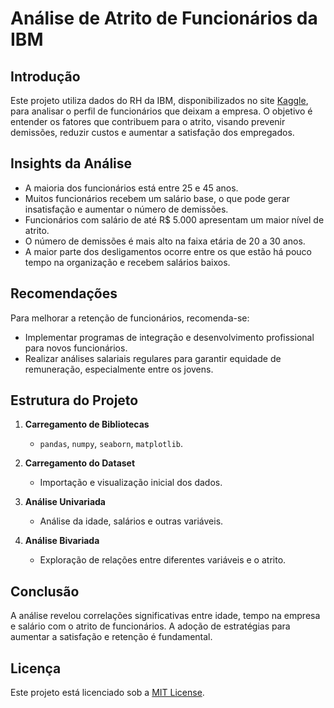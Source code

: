 # Análise de Atrito de Funcionários da IBM

## Introdução

Este projeto utiliza dados do RH da IBM, disponibilizados no site [Kaggle](https://www.kaggle.com), para analisar o perfil de funcionários que deixam a empresa. O objetivo é entender os fatores que contribuem para o atrito, visando prevenir demissões, reduzir custos e aumentar a satisfação dos empregados.

## Insights da Análise

- A maioria dos funcionários está entre 25 e 45 anos.
- Muitos funcionários recebem um salário base, o que pode gerar insatisfação e aumentar o número de demissões.
- Funcionários com salário de até R$ 5.000 apresentam um maior nível de atrito.
- O número de demissões é mais alto na faixa etária de 20 a 30 anos.
- A maior parte dos desligamentos ocorre entre os que estão há pouco tempo na organização e recebem salários baixos.

## Recomendações

Para melhorar a retenção de funcionários, recomenda-se:

- Implementar programas de integração e desenvolvimento profissional para novos funcionários.
- Realizar análises salariais regulares para garantir equidade de remuneração, especialmente entre os jovens.

## Estrutura do Projeto

1. **Carregamento de Bibliotecas**
   - `pandas`, `numpy`, `seaborn`, `matplotlib`.

2. **Carregamento do Dataset**
   - Importação e visualização inicial dos dados.

3. **Análise Univariada**
   - Análise da idade, salários e outras variáveis.

4. **Análise Bivariada**
   - Exploração de relações entre diferentes variáveis e o atrito.

## Conclusão

A análise revelou correlações significativas entre idade, tempo na empresa e salário com o atrito de funcionários. A adoção de estratégias para aumentar a satisfação e retenção é fundamental.

## Licença

Este projeto está licenciado sob a [MIT License](LICENSE).

